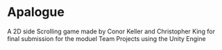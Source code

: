 # Apalogue 
A 2D side Scrolling game made by Conor Keller and Christopher King for final submission for the moduel Team Projects using the Unity Engine
